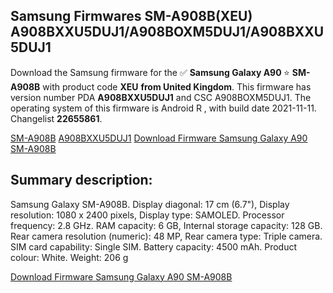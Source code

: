 <h2>Samsung Firmwares SM-A908B(XEU) A908BXXU5DUJ1/A908BOXM5DUJ1/A908BXXU5DUJ1</h2>
Download the Samsung firmware for the ✅ <strong>Samsung Galaxy A90 </strong> ⭐ <strong>SM-A908B</strong> with product code <strong>XEU</strong> <strong> from United Kingdom</strong>. This firmware has version number PDA <strong>A908BXXU5DUJ1</strong> and CSC A908BOXM5DUJ1. The operating system of this firmware is Android R , with build date 2021-11-11. Changelist <strong>22655861</strong>.


[SM-A908B](https://samfirm.shop/samsung/model/SM-A908B)
[A908BXXU5DUJ1](https://samfirm.shop/samsung/pda/A908BXXU5DUJ1)
[Download Firmware Samsung Galaxy A90 SM-A908B](https://samfirm.shop/samsung/firmware/473961)
<h2>Summary description:</h2>
<p>Samsung Galaxy SM-A908B. Display diagonal: 17 cm (6.7"), Display resolution: 1080 x 2400 pixels, Display type: SAMOLED. Processor frequency: 2.8 GHz. RAM capacity: 6 GB, Internal storage capacity: 128 GB. Rear camera resolution (numeric): 48 MP, Rear camera type: Triple camera. SIM card capability: Single SIM. Battery capacity: 4500 mAh. Product colour: White. Weight: 206 g</p>


[Download Firmware Samsung Galaxy A90 SM-A908B](https://samfirm.shop/samsung/firmware/473961)
